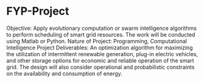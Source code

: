 # FYP-Project
Objective: Apply evolutionary computation or swarm intelligence algorithms to perform scheduling of smart grid resources. The work will be conducted using Matlab or Python. Nature of Project: Programming, Computational Intelligence Project Deliverables: An optimization algorithm for maximizing the utilization of intermittent renewable generation, plug-in electric vehicles, and other storage options for economic and reliable operation of the smart grid. The design will also consider operational and probabilistic constraints on the availability and consumption of energy.
